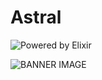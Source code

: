 # Astral

![Powered by Elixir](https://img.shields.io/badge/powered%20by-elixir-ac98ff.svg?style=for-the-badge&logo=elixir)

![BANNER IMAGE](https://cdn2.unrealengine.com/17br-cosmic-summer-announce-newsheader-1900x600-1900x600-a4e90a9a1a70.jpg)
